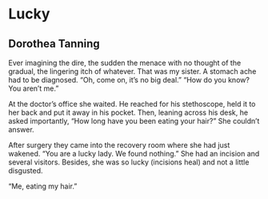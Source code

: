 # Lucky
## Dorothea Tanning
Ever imagining the dire, the sudden
the menace with no thought of the
gradual, the lingering itch of whatever.
That was my sister.
A stomach ache had to be diagnosed.
“Oh, come on, it’s no big deal.”
“How do you know? You aren’t me.”

At the doctor’s office she waited.
He reached for his stethoscope,
held it to her back and put it away
in his pocket. Then, leaning across
his desk, he asked importantly,
“How long have you been eating your hair?”
She couldn’t answer.

After surgery they came into the recovery
room where she had just wakened.
“You are a lucky lady. We found nothing.”
She had an incision and several visitors.
Besides, she was so lucky (incisions heal)
and not a little disgusted.

“Me, eating my hair.”